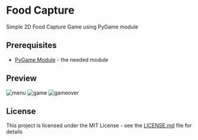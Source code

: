 # Food Capture
Simple 2D Food Capture Game using PyGame module

## Prerequisites
  * [PyGame Module](http://www.pygame.org/download.shtml) - the needed module

## Preview 
![menu](https://user-images.githubusercontent.com/33131989/34744200-16052dca-f595-11e7-980a-dc685f2e4611.png)
![game](https://user-images.githubusercontent.com/33131989/34744224-2ad7c3fc-f595-11e7-90f5-85348dc108d8.png)
![gameover](https://user-images.githubusercontent.com/33131989/34744226-2cdf9954-f595-11e7-89ef-2fdc2386b2c8.png)


## License
This project is licensed under the MIT License - see the [LICENSE.md](LICENSE.md) file for details


